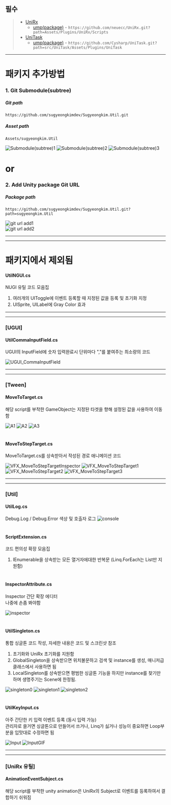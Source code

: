 
## 필수
> + [UniRx](https://github.com/neuecc/UniRx)   
>   + [ump(package)](https://github.com/neuecc/UniRx#upm-package) - `https://github.com/neuecc/UniRx.git?path=Assets/Plugins/UniRx/Scripts`
> + [UniTask](https://github.com/Cysharp/UniTask)   
>   + [ump(package)](https://github.com/Cysharp/UniTask#upm-package) - `https://github.com/Cysharp/UniTask.git?path=src/UniTask/Assets/Plugins/UniTask`
<hr/>

# 패키지 추가방법

### 1. Git Submodule(subtree)
##### Git path  
`https://github.com/sugyeongkimdev/Sugyeongkim.Util.git`
##### Asset path  
`Assets/sugyeongkim.Util`

![Submodule(subtree)1](https://github.com/sugyeongkimdev/Sugyeongkim.Util/assets/51020780/ce3d2f01-fc9d-428a-81c9-291a5cd90ea9)
![Submodule(subtree)2](https://github.com/sugyeongkimdev/Sugyeongkim.Util/assets/51020780/51cfc839-49d1-4b2d-a639-32bb97686f01)
![Submodule(subtree)3](https://github.com/sugyeongkimdev/Sugyeongkim.Util/assets/51020780/df4ab3ac-02de-41f4-893a-a3e82d3c6b15)



# or

### 2. Add Unity package Git URL  
##### Package path  
`https://github.com/sugyeongkimdev/Sugyeongkim.Util.git?path=sugyeongkim.Util`

![git url add1](https://github.com/sugyeongkimdev/Sugyeongkim.Util/assets/51020780/20f483a5-52dd-4e01-aee9-3967fc70df84)  
![git url add2](https://github.com/sugyeongkimdev/Sugyeongkim.Util/assets/51020780/f8cc1ff5-3306-42a6-b1ad-f2b808c3b965)  

---
---

# 패키지에서 제외됨
#### UtilNGUI.cs
NUGI 유틸 코드 모음집
1. 여러개의 UIToggle에 이벤트 등록할 때 지정된 값을 등록 및 초기화 지정
2. UISprite, UILabel에 Gray Color 효과

---
---

### [UGUI]

#### UtilCommaInputField.cs
UGUI의 InputField에 숫자 입력완료시 단위마다 ","를 붙여주는 최소량의 코드

![UGUI_CommaInputField](https://user-images.githubusercontent.com/51020780/132855694-d845241f-8a02-443c-9b48-b4890c5a9d45.gif)

---
---

### [Tween]

#### MoveToTarget.cs
해당 script를 부착한 GameObject는 지정돤 타겟을 향해 설정된 값을 사용하여 이동함

![A1](https://user-images.githubusercontent.com/51020780/132530113-cd4a0359-dab2-44af-945e-fdc83552b10f.PNG)
![A2](https://user-images.githubusercontent.com/51020780/132528715-696f71be-1c34-4609-b85f-ad4b3b08743e.gif)
![A3](https://user-images.githubusercontent.com/51020780/132528724-4f9569d8-b42e-4739-8268-4070b881861c.gif)

#

#### MoveToStepTarget.cs
MoveToTarget.cs를 상속받아서 작성된 경로 애니메이션 코드

![VFX_MoveToStepTargetInspector](https://user-images.githubusercontent.com/51020780/133119919-bdb47d3f-f0b0-4271-84a6-064a4637bf08.PNG)
![VFX_MoveToStepTarget1](https://user-images.githubusercontent.com/51020780/133119908-1d5633a5-8e8a-4145-8d83-f6a818a23eee.gif)
![VFX_MoveToStepTarget2](https://user-images.githubusercontent.com/51020780/133119913-5b73fa93-f577-4d1e-9389-d2079096e001.gif)
![VFX_MoveToStepTarget3](https://user-images.githubusercontent.com/51020780/133119914-7f65cf2b-bfd9-4d2a-9ca5-f423459a73d3.gif)

---
---

### [Util]

#### UtilLog.cs
Debug.Log / Debug.Error
색상 및 호출자 로그
![console](https://user-images.githubusercontent.com/51020780/132694076-70d4d95c-8dae-4b76-b496-e9b8d069f4c1.PNG)

#

#### ScriptExtension.cs
코드 편의성 확장 모음집
1. IEnumerable을 상속받는 모든 열거자에대한 반복문 (Linq.ForEach는 List만 지원함)

#

#### InspectorAttribute.cs
Inspector 간단 확장 에디터  
나중에 손좀 봐야함

![inspector](https://user-images.githubusercontent.com/51020780/132705061-77178987-0d33-4cdc-8c20-89e90263fb6f.png)

#

#### UtilSingleton.cs
통합 싱글톤 코드 작성, 자세한 내용은 코드 및 스크린샷 참조
1. 초기화와 UniRx 초기화를 지원함
1. GlobalSingleton을 상속받으면 위치불문하고 검색 및 instance를 생성, 매니저급 클래스에서 사용하면 됨
2. LocalSingleton를 상속받으면 평범한 싱글톤 기능을 하지만 instance를 찾기만 하며 생명주기는 Scene에 한정됨.

![singleton0](https://github.com/sugyeongkimdev/Sugyeongkim.BigUtil.Unity/assets/51020780/07beb0de-671d-4707-8cfb-22576185ef17)
![singleton1](https://github.com/sugyeongkimdev/Sugyeongkim.BigUtil.Unity/assets/51020780/d3c320e0-944f-4c0d-81c2-554fe9720709)
![singleton2](https://github.com/sugyeongkimdev/Sugyeongkim.BigUtil.Unity/assets/51020780/6e4e6ed4-08f9-4cdc-b480-9d5a61e8f8af)

#

#### UtilKeyInput.cs

아주 간단한 키 입력 이벤트 등록 (동시 입력 가능)  
관리자로 쓸거면 싱글톤으로 만들어서 쓰거나, Linq가 싫거나 성능이 중요하면 Loop부분을 입맛대로 수정하면 됨

![Input](https://user-images.githubusercontent.com/51020780/132979324-5b4ee554-b138-4cb7-8134-53d9e3d5ce79.PNG)
![InputGIF](https://user-images.githubusercontent.com/51020780/132979325-f5a18fa2-ccd8-4ef2-8517-bce11e0bf177.gif)

---
---

### [UniRx 유틸]

#### AnimationEventSubject.cs
해당 script를 부착한 unity animation은 UniRx의 Subject로 이벤트를 등록하여서 결합하기 쉬워짐
